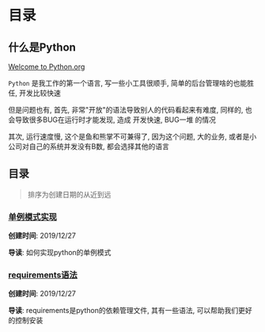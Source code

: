 # 目录

## 什么是Python

[Welcome to Python.org](https://www.python.org/) 

`Python` 是我工作的第一个语言, 写一些小工具很顺手, 简单的后台管理啥的也能胜任, 开发比较快速

但是问题也有, 首先, 非常"开放"的语法导致别人的代码看起来有难度, 同样的, 也会导致很多BUG在运行时才能发现, 造成 开发快速, BUG一堆 的情况

其次, 运行速度慢, 这个是鱼和熊掌不可兼得了, 因为这个问题, 大的业务, 或者是小公司对自己的系统并发没有B数, 都会选择其他的语言

## 目录

> 排序为创建日期的从近到远

### [单例模式实现](./realize_single_case)

**创建时间**: 2019/12/27

**导读**: 如何实现python的单例模式

### [requirements语法](./requirements_syntax)

**创建时间**: 2019/12/27

**导读**: requirements是python的依赖管理文件, 其有一些语法, 可以帮助我们更好的控制安装

